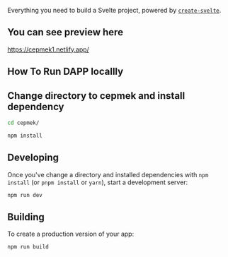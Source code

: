 Everything you need to build a Svelte project, powered by [`create-svelte`](https://github.com/sveltejs/kit/tree/master/packages/create-svelte).

## You can see preview here

https://cepmek1.netlify.app/

## How To Run DAPP locallly

## Change directory to cepmek and install dependency

```bash
cd cepmek/
```

```bash
npm install
```

## Developing

Once you've change a directory and installed dependencies with `npm install` (or `pnpm install` or `yarn`), start a development server:

```bash
npm run dev
```

## Building

To create a production version of your app:

```bash
npm run build
```
